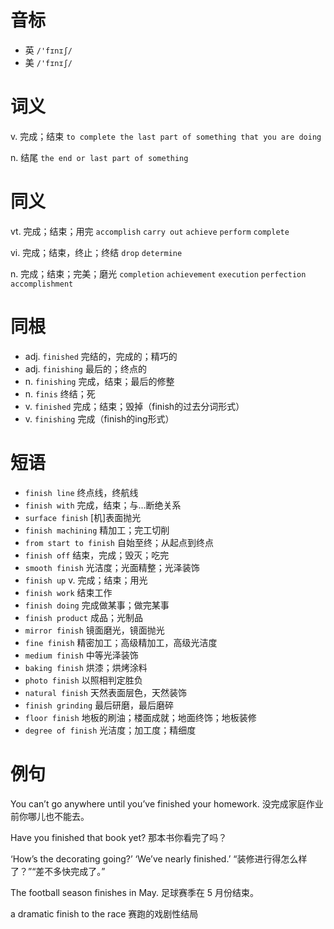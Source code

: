 # 音标

- 英 `/'fɪnɪʃ/`
- 美 `/'fɪnɪʃ/`

# 词义

v. 完成；结束
`to complete the last part of something that you are doing`

n. 结尾
`the end or last part of something`

# 同义

vt. 完成；结束；用完
`accomplish` `carry out` `achieve` `perform` `complete`

vi. 完成；结束，终止；终结
`drop` `determine`

n. 完成；结束；完美；磨光
`completion` `achievement` `execution` `perfection` `accomplishment`

# 同根

- adj. `finished` 完结的，完成的；精巧的
- adj. `finishing` 最后的；终点的
- n. `finishing` 完成，结束；最后的修整
- n. `finis` 终结；死
- v. `finished` 完成；结束；毁掉（finish的过去分词形式）
- v. `finishing` 完成（finish的ing形式）

# 短语

- `finish line` 终点线，终航线
- `finish with` 完成，结束；与…断绝关系
- `surface finish` [机]表面抛光
- `finish machining` 精加工；完工切削
- `from start to finish` 自始至终；从起点到终点
- `finish off` 结束，完成；毁灭；吃完
- `smooth finish` 光洁度；光面精整；光泽装饰
- `finish up` v. 完成；结束；用光
- `finish work` 结束工作
- `finish doing` 完成做某事；做完某事
- `finish product` 成品；光制品
- `mirror finish` 镜面磨光，镜面抛光
- `fine finish` 精密加工；高级精加工，高级光洁度
- `medium finish` 中等光泽装饰
- `baking finish` 烘漆；烘烤涂料
- `photo finish` 以照相判定胜负
- `natural finish` 天然表面层色，天然装饰
- `finish grinding` 最后研磨，最后磨碎
- `floor finish` 地板的刷油；楼面成就；地面终饰；地板装修
- `degree of finish` 光洁度；加工度；精细度

# 例句

You can’t go anywhere until you’ve finished your homework.
没完成家庭作业前你哪儿也不能去。

Have you finished that book yet?
那本书你看完了吗？

‘How’s the decorating going?’ ‘We’ve nearly finished.’
“装修进行得怎么样了？”“差不多快完成了。”

The football season finishes in May.
足球赛季在 5 月份结束。

a dramatic finish to the race
赛跑的戏剧性结局


